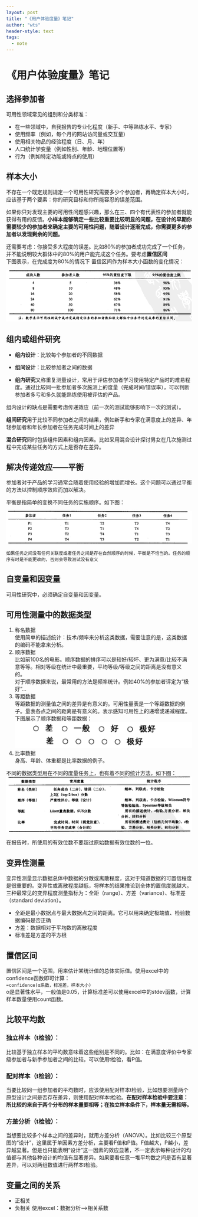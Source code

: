 ```yaml
---
layout: post
title: "《用户体验度量》笔记"
author: "wts"
header-style: text
tags:
  - note
---
```

《用户体验度量》笔记
=====================
## 选择参加者
可用性领域常见的组别和分类标准：
* 在一些领域中，自我报告的专业化程度（新手、中等熟练水平、专家）
* 使用频率（例如，每个月的网站访问量或交互量）
* 使用相关物品的经验程度（日、月、年）
* 人口统计学变量（例如性别、年龄、地理位置等）
* 行为（例如特定功能或特点的使用）  

## 样本大小
不存在一个既定规则规定一个可用性研究需要多少个参加者，再确定样本大小时，应该基于两个要素：你的研究目标和你所能容忍的误差范围。 

如果你只对发现主要的可用性问题感兴趣，那么在三、四个有代表性的参加者就能获得有用的反馈。**小样本能够确定一些比较重要比较明显的问题，在设计的早期你需要较少的参加者来确定主要的可用性问题，随着设计逐渐完成，你需要更多的参加者以发现剩余的问题。**  

还需要考虑：你接受多大程度的误差。比如80%的参加者成功完成了一个任务，并不能说明较大群体中的80%的用户能完成这个任务。要考虑**置信区间**  
下图表示，在完成度为80%的情况下
置信区间作为样本大小函数的变化情况：  

![1](/img/in-post/1.png)

## 组内或组件研究
* **组内设计**：比较每个参加者的不同数据
* **组间设计**：比较参加者之间的数据  

* **组内研究**又称重复测量设计，常用于评估参加者学习使用特定产品时的难易程度。通过比较同一批参加者多次施测上的度量（完成时间/错误率），可以判断参加者多亏和多久就能熟练使用被评估的产品。  

组内设计的缺点是需要考虑传递效应（前一次的测试能够影响下一次的测试）。  

**组间研究**用于比较不同参加者之间的结果，例如新手和专家在满意度上的差异、年轻参加者和年长参加者在任务完成时间上的差异  

**混合研究**同时包括组件因素和组内因素。比如采用混合设计探讨男女在几次施测过程中完成某些任务的方式上是否存在差异。  

## 解决传递效应——平衡
参加者对于产品的学习通常会随着使用经验的增加而增长。这个问题可以通过平衡的方法以控制顺序效应而加以解决。  

平衡是指简单的变换不同任务的实施顺序。如下图：  

![2](/img/2.png)

 `如果任务之间没有任何关联度或者任务之间是存在自然顺序的时候，平衡是不恰当的。任务的顺序有时是不能更改的，否则会导致测试没有意义`
## 自变量和因变量
可用性研究中，必须确定自变量和因变量。  

## 可用性测量中的数据类型
1. 称名数据  
使用简单的描述统计：技术/频率来分析这类数据，需要注意的是，这类数据的编码不能拿来分析。
2. 顺序数据  
比如前100名的电影。顺序数据的排序可以是较好/较坏、更为满意/比较不满意等等。相对等级在统计中最重要，平均等级/等级之间的距离是没有意义的。  
对于顺序数据来说，最常用的方法是频率统计。例如40%的参加者评定为“极好”...
3. 等距数据  
等距数据的测量值之间的差异是有意义的。可用性量表是一个等距数据的例子。量表各点之间的距离是有意义的。表示感知可用性上的递增或递减程度。  
下图展示了顺序数据和等距数据：  
![3](/img/3.png)
4. 比率数据  
身高、年龄、体重都是比率数据的例子。  

不同的数据类型用在不同的度量任务上，也有着不同的统计方法，如下图：  
![4](/img/4.png)  

在报告时，所使用的有效位数不要超过原始数据有效位数的一位。

## 变异性测量  
变异性测量显示数据总体中数据的分散或离散程度，这对于知道数据的可置信程度是很重要的。变异性或离散程度越低，将样本的结果推论到全体的置信度就越大。三种最常见的变异程度测量指标为：全距（range）、方差（variance）、标准差（standard deviation）。  
 * 全距是最小数据点与最大数据点之间的距离。它可以用来确定极端值、检验数据编码是否正确
 * 方差：数据相对于平均数的离散程度
 * 标准差是方差的平方根  

## 置信区间  

 置信区间是一个范围，用来估计某统计值的总体实际值。使用excel中的confidence函数即可计算：  
 `=confidence(α系数，标准差，样本大小)`  
 α是显著性水平，一般值是0.05，计算标准差可以使用excel中的stdev函数，计算样本数量使用count函数。

 ## 比较平均数  

 ### 独立样本（t检验）：  
 比较基于独立样本的平均数意味着这些组别是不同的。比如：在满意度评价中专家级参加者与新手参加者之间的比较。可以使用t检验，看P值。  

 ### 配对样本（t检验）：  
 当要比较同一组参加者的平均数时，应该使用配对样本t检验，比如想要测量两个原型设计之间是否存在差异，则使用配对样本t检验。**在配对样本检验中要注意：所比较的来自于两个分布的样本量要相等；在独立样本条件下，样本量无需相等。**  

 ### 方差分析（t检验）：  

 当想要比较多个样本之间的差异时，就用方差分析（ANOVA）。比如比较三个原型图的“设计”，这里属于单因素方差分析，主要看F值和P值。F值越大，P越小，差异越显著。但是也只能表明“设计”这一因素的效应显著，不一定表示每种设计的均值都与其他各种设计的均值有显著差异。如果要看任意一堆平均数之间是否有显著差异，可以对两组数值进行两样本t检验。  

 ## 变量之间的关系  
 
* 正相关
* 负相关
使用excel：数据分析-->相关系数  
